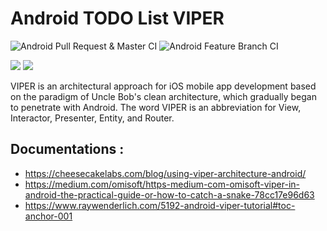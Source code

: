 # Android TODO List VIPER
![Android Pull Request & Master CI](https://github.com/Allan-Nava/Android-TODO-LIST-VIPER/workflows/Android%20Pull%20Request%20&%20Master%20CI/badge.svg) ![Android Feature Branch CI](https://github.com/Allan-Nava/Android-TODO-LIST-VIPER/workflows/Android%20Feature%20Branch%20CI/badge.svg)

<img src="https://koenig-media.raywenderlich.com/uploads/2020/02/viper.png">

<img src="https://miro.medium.com/max/1354/1*HZIOzvXyvkpW4ytr2g0NvQ.png">

VIPER is an architectural approach for iOS mobile app development based on the paradigm of Uncle Bob's clean architecture, which gradually began to penetrate with Android. The word VIPER is an abbreviation for View, Interactor, Presenter, Entity, and Router.

## Documentations :
- https://cheesecakelabs.com/blog/using-viper-architecture-android/
- https://medium.com/omisoft/https-medium-com-omisoft-viper-in-android-the-practical-guide-or-how-to-catch-a-snake-78cc17e96d63
- https://www.raywenderlich.com/5192-android-viper-tutorial#toc-anchor-001
